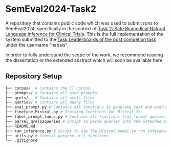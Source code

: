 # SemEval2024-Task2

A repository that contains public code which was used to submit runs to SemEval2024, specifically in the context of [Task 2: Safe Biomedical Natural Language Inference for Clinical Trials](https://sites.google.com/view/nli4ct/). This is the full implementation of the system submitted to the [Task Leaderboards of the post competion task]([https://codalab.lisn.upsaclay.fr/competitions/16190#results](https://codalab.lisn.upsaclay.fr/competitions/16190?secret_key=4863f655-9dd6-43f0-b710-f17cb67af607#results)) under the username "nabais".

In order to fully understand the scope of the work, we recommend reading the dissertation or the extended abstract which will soon be available here.

## Repository Setup

```bash
├── corpus/  # Contains the CT corpus
├── prompts/ # Contains all used prompts
├── qrels/   # Contains all qrels files
├── queries/ # Contains all query files
├── eval_prompt.py # Contains all functions to generate text and evaluate a given prompt
├── finetune_Mistral.py # Training functions for Mistral-7b
├── label_prompt_funcs.py # Contains all functions that format queries, outputted labels and prompts
├── parsel_qrels2queries # Script to parse queries into the intended qrel form
├── README.md
├── run_inference.py # Script to use the Mistral model to run inference
├── utils.py # General purpose util functions
└── .gitignore
```


